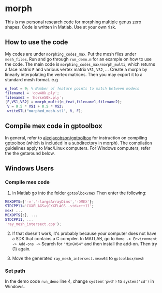 # morph
This is my personal research code for morphing multiple genus zero shapes. Code is written in Matlab. Use at your own risk. 

## How to use the code
My codes are under `morphing_codes_max`. Put the mesh files under `mesh_files`. Run and go through `run_demo.m` for an example on how to use the code. The main code is `morphing_codes_max/morph_multi`, which returns a face matrix `F` and various vertex matrix `VS1`, `VS2`, ... Create a morph by linearly interpolating the vertex matrices. Then you may export it to a standard mesh format. e.g
```matlab
n_feat = 9; % Number of feature points to match between models
filename1 = 'cow40k.ply';
filename2 = 'horse50k.ply';
[F,VS1,VS2] = morph_multi(n_feat,filename1,filename2);
 V = 0.5 * VS1 + 0.5 * VS2;
 writeSTL("morphed_mesh.stl", V, F);
 ```

## Compile mex code in gptoolbox
In general, refer to [alecjacobson/gptoolbox](https://github.com/alecjacobson/gptoolbox) for instruction on compiling gptoolbox (which is included in a subdirectory in morph). The compilation guidelines apply to Mac/Linux computers. For Windows computers, refer the the getaround below.

## Windows Users
### Compile mex code
1. In Matlab go into the folder `gptoolbox/mex`
Then enter the following:
```matlab
MEXOPTS={'-v','-largeArrayDims','-DMEX'};
STDCPP11='CXXFLAGS=$CXXFLAGS -std=c++11';
mex( ...
MEXOPTS{:}, ...
STDCPP11, ...
'ray_mesh_intersect.cpp');
```

2. If that doesn't work, it's probably because your computer does not have a SDK that contains a C compiler. In MATLAB, go to `Home -> Environment -> Add-ons ->` Search for `"MinGW64"` and then install the add-on. Then try (1) again.

3. Move the generated `ray_mesh_intersect.mexw64` to `gptoolbox/mesh`
### Set path
In the demo code `run_demo` line 4, change `system('pwd')` to `system('cd')` in Windows.
